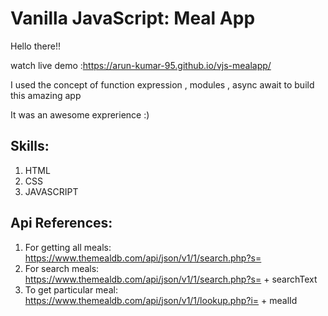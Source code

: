 # Vanilla JavaScript: Meal App

Hello there!! 

watch live demo :https://arun-kumar-95.github.io/vjs-mealapp/

I used the concept of function expression , modules , async await to build this amazing app

It was an awesome exprerience :)

## Skills:
1. HTML
2. CSS
3. JAVASCRIPT

## Api References:

  1. For getting all meals: https://www.themealdb.com/api/json/v1/1/search.php?s=
  2. For search meals: https://www.themealdb.com/api/json/v1/1/search.php?s= + searchText 
  3. To get particular meal: https://www.themealdb.com/api/json/v1/1/lookup.php?i= + mealId
